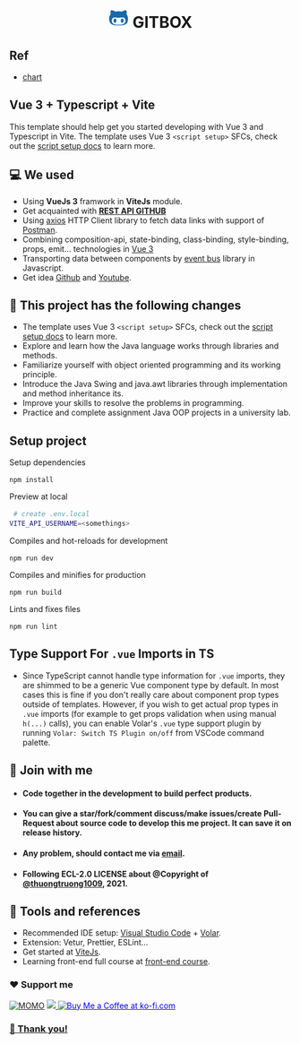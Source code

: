 <h1 align="center">
    <img src="./public/favicon.svg"/>
    GITBOX
</h1>

## Ref
+ [chart](https://vuejsprojects.com/vue-morris)

## Vue 3 + Typescript + Vite

This template should help get you started developing with Vue 3 and Typescript in Vite. The template uses Vue 3 `<script setup>` SFCs, check out the [script setup docs](https://v3.vuejs.org/api/sfc-script-setup.html#sfc-script-setup) to learn more.

## 💻 We used
+ Using **VueJs 3** framwork in **ViteJs** module.
+ Get acquainted with **[REST API GITHUB](https://docs.github.com/en/rest)**
+ Using [axios](https://www.npmjs.com) HTTP Client library to fetch data links with support of [Postman](https://www.postman.com).
+ Combining composition-api, state-binding, class-binding, style-binding, props, emit... technologies in [Vue 3](https://v3.vuejs.org)
+ Transporting data between components by [event bus](https://v3.vuejs.org/guide/migration/events-api.html#overview)  library in Javascript.
+ Get idea [Github](https://github.com/) and [Youtube](https://youtube.com/).

## 🚀 This project has the following changes
+ The template uses Vue 3 `<script setup>` SFCs, check out the [script setup docs](https://v3.vuejs.org/api/sfc-script-setup.html#sfc-script-setup) to learn more.
+ Explore and learn how the Java language works through libraries and methods.
+ Familiarize yourself with object oriented programming and its working principle.
+ Introduce the Java Swing and java.awt libraries through implementation and method inheritance its.
+ Improve your skills to resolve the problems in programming.
+ Practice and complete assignment Java OOP projects in a university lab.


## Setup project

Setup dependencies
```script
npm install
```
Preview at local
```bash
 # create .env.local
VITE_API_USERNAME=<somethings>
```
Compiles and hot-reloads for development
```script
npm run dev
```
Compiles and minifies for production
```script
npm run build
```
Lints and fixes files
```script
npm run lint
```

## Type Support For `.vue` Imports in TS

* Since TypeScript cannot handle type information for `.vue` imports, they are shimmed to be a generic Vue component type by default. In most cases this is fine if you don't really care about component prop types outside of templates. However, if you wish to get actual prop types in `.vue` imports (for example to get props validation when using manual `h(...)` calls), you can enable Volar's `.vue` type support plugin by running `Volar: Switch TS Plugin on/off` from VSCode command palette.

## 🤝 Join with me
+ #### Code together in the development to build perfect products.
+ #### You can give a **star**/**fork**/**comment discuss**/**make issues**/**create Pull-Request** about source code to develop this me project. It can save it on release history.
+ #### Any problem, should contact me via [email](mailto:ititiu19228@student.hcmiu.edu.vn).
+ #### Following **ECL-2.0 LICENSE** about @Copyright of [@thuongtruong1009](https://github.com/thuongtruong1009), 2021.

## 🔧 Tools and references
+ Recommended IDE setup: [Visual Studio Code](https://code.visualstudio.com/) + [Volar](https://marketplace.visualstudio.com/items?itemName=johnsoncodehk.volar).
+ Extension: Vetur, Prettier, ESLint...
+ Get started at [ViteJs](https://vitejs.dev/).
+ Learning front-end full course at [front-end course](https://github.com/thuongtruong1009/challenge-resposive-web-design-in-300hrs).

### ❤️ Support me
[![MOMO](https://img.shields.io/badge/-MOMO-red?style=for-the-badge&labelColor=pink&logo=MOMO&logoColor=black)](https://nhantien.momo.vn/0917085937)
<a href="https://www.paypal.me/thuongtruong1009">
  <img height="25" marginTop="10" src="https://quyetdao.com/wp-content/uploads/2019/04/paypal-logo.png">
</a>
<a href='https://ko-fi.com/thuongtruong1009' target='_blank'><img height='25' style='border:0px;height:28px;color:blue' src='https://az743702.vo.msecnd.net/cdn/kofi3.png?v=0' border='0' alt='Buy Me a Coffee at ko-fi.com' />
  
### 💝 Thank you!
